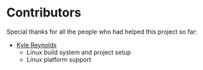 # Contributors

Special thanks for all the people who had helped this project so far:

- [Kyle Reynolds](https://github.com/KDreynolds)
  - Linux build system and project setup
  - Linux platform support
